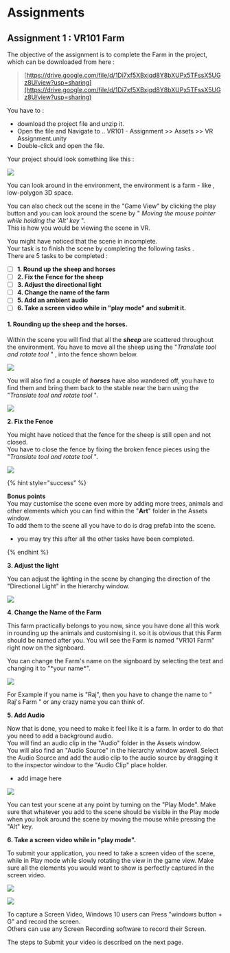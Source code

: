 # Assignments

## Assignment 1 : VR101 Farm

The objective of the assignment is to complete the Farm in the project, which can be downloaded from here : 

> [https://drive.google.com/file/d/1Di7xf5XBxjqd8Y8bXUPx5TFssX5UGz8U/view?usp=sharing](https://drive.google.com/file/d/1Di7xf5XBxjqd8Y8bXUPx5TFssX5UGz8U/view?usp=sharing)

You have to :  
- download the project file and unzip it.  
- Open the file and Navigate to .. VR101 - Assignment &gt;&gt; Assets &gt;&gt; VR Assignment.unity  
- Double-click and open the file.

Your project should look something like this : 

![](.gitbook/assets/assignments/001.png)

You can look around in the environment, the environment is a farm - like , low-polygon 3D space.   
  
You can also check out the scene in the "Game View" by clicking the play button and you can look around the scene by " _Moving the mouse pointer while holding the 'Alt' key_ ".   
This is how you would be viewing the scene in VR. 

You might have noticed that the scene in incomplete.  
Your task is to finish the scene by completing the following tasks .  
There are 5 tasks to be completed :

* [ ] **1. Round up the sheep and horses**
* [ ] **2. Fix the Fence for the sheep**
* [ ] **3. Adjust the directional light**
* [ ] **4. Change the name of the farm**
* [ ] **5. Add an ambient audio**
* [ ] **6. Take a screen video while in "play mode" and submit it.**

#### 1. Rounding up the sheep and the horses.

Within the scene you will find that all the _**sheep**_ are scattered throughout the environment. You have to move all the sheep using the "_Translate tool and rotate tool_ " , into the fence shown below.

![](.gitbook/assets/assignments/002.png)

You will also find a couple of _**horses**_ have also wandered off, you have to find them and bring them back to the stable near the barn using the "_Translate tool and rotate tool_ ". 

![](.gitbook/assets/assignments/003.png)

**2. Fix the Fence** 

You might have noticed that the fence for the sheep is still open and not closed.   
You have to close the fence by fixing the broken fence pieces using the "_Translate tool and rotate tool_ ".

![](.gitbook/assets/assignments/004.png)

{% hint style="success" %}

**Bonus points**  
You may customise the scene even more by adding more trees, animals and other elements which you can find within the "**Art**" folder in the Assets window.  
To add them to the scene all you have to do is drag prefab into the scene.  
  
- you may try this after all the other tasks have been completed.

{% endhint %}

**3. Adjust the light**

You can adjust the lighting in the scene by changing the direction of the "Directional Light"  in the hierarchy window. 

![](.gitbook/assets/assignments/005.png)

**4. Change the Name of the Farm**

This farm practically belongs to you now, since you have done all this work in rounding up the animals and customising it. so it is obvious that this Farm should be named after you. You will see the Farm is named "VR101 Farm" right now on the signboard.  
  
You can change the Farm's name on the signboard by selecting the text and changing it to "\*your name\*".

![](.gitbook/assets/assignments/006.png)

For Example if you name is "Raj", then you have to change the name to " Raj's Farm " or any crazy name you can think of.

**5. Add Audio**

Now that is done, you need to make it feel like it is a farm. In order to do that you need to add a background audio.   
You will find an audio clip in the "Audio" folder in the Assets window.  
You will also find an "Audio Source" in the hierarchy window aswell. Select the Audio Source and add the audio clip to the audio source by dragging it to the inspector window to the "Audio Clip" place holder.

* add image here

![](.gitbook/assets/assignments/007.png)

You can test your scene at any point by turning on the "Play Mode". Make sure that whatever you add to the scene should be visible in the Play mode when you look around the scene by moving the mouse while pressing the "Alt" key.



**6. Take a screen video while in "play mode".**

To submit your application, you need to take a screen video of the scene, while in Play mode while slowly rotating the view in the game view. Make sure all the elements you would want to show is perfectly captured in the screen video.



![](.gitbook/assets/assignments/008.png)

![](.gitbook/assets/assignments/009.png)

To capture a Screen Video, Windows 10 users can Press "windows button + G" and record the screen.  
Others can use any Screen Recording software to record their Screen.  
  
The steps to Submit your video is described on the next page.
